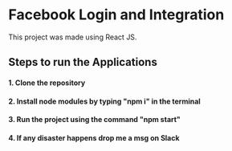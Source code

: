 # Facebook Login and Integration

This project was made using React JS.

## Steps to run the Applications

#### 1. Clone the repository
#### 2. Install node modules by typing "npm i" in the terminal
#### 3. Run the project using the command "npm start"
#### 4. If any disaster happens drop me a msg on Slack



